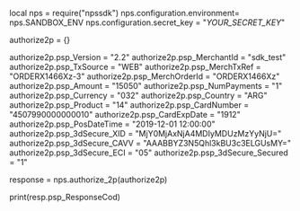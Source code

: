 local nps = require("npssdk")
nps.configuration.environment= nps.SANDBOX_ENV
nps.configuration.secret_key = "_YOUR_SECRET_KEY_"


authorize2p = {}

authorize2p.psp_Version = "2.2"
authorize2p.psp_MerchantId = "sdk_test"
authorize2p.psp_TxSource = "WEB"
authorize2p.psp_MerchTxRef = "ORDERX1466Xz-3"
authorize2p.psp_MerchOrderId = "ORDERX1466Xz"
authorize2p.psp_Amount = "15050"
authorize2p.psp_NumPayments = "1"
authorize2p.psp_Currency = "032"
authorize2p.psp_Country = "ARG"
authorize2p.psp_Product = "14"
authorize2p.psp_CardNumber = "4507990000000010"
authorize2p.psp_CardExpDate = "1912"
authorize2p.psp_PosDateTime = "2019-12-01 12:00:00"
authorize2p.psp_3dSecure_XID = "MjY0MjAxNjA4MDIyMDUzMzYyNjU="
authorize2p.psp_3dSecure_CAVV = "AAABBYZ3N5Qhl3kBU3c3ELGUsMY="
authorize2p.psp_3dSecure_ECI = "05"
authorize2p.psp_3dSecure_Secured = "1"

response = nps.authorize_2p(authorize2p)

print(resp.psp_ResponseCod)
